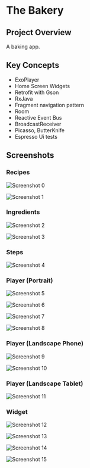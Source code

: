 # The Bakery

## Project Overview
A baking app.

## Key Concepts
- ExoPlayer
- Home Screen Widgets
- Retrofit with Gson
- RxJava
- Fragment navigation pattern
- Room
- Reactive Event Bus
- BroadcastReceiver
- Picasso, ButterKnife
- Espresso Ui tests

## Screenshots

### Recipes

![Screenshot 0](/screenshots/1.jpg)

![Screenshot 1](/screenshots/2.jpg)

### Ingredients

![Screenshot 2](/screenshots/3.jpg)

![Screenshot 3](/screenshots/4.jpg)

### Steps

![Screenshot 4](/screenshots/5.jpg)

### Player (Portrait)

![Screenshot 5](/screenshots/6.jpg)

![Screenshot 6](/screenshots/7.jpg)

![Screenshot 7](/screenshots/8.jpg)

![Screenshot 8](/screenshots/9.jpg)

### Player (Landscape Phone)

![Screenshot 9](/screenshots/10.jpg)

![Screenshot 10](/screenshots/11.jpg)

### Player (Landscape Tablet)

![Screenshot 11](/screenshots/12.PNG)

### Widget

![Screenshot 12](/screenshots/13.jpg)

![Screenshot 13](/screenshots/15.jpg)

![Screenshot 14](/screenshots/14.jpg)

![Screenshot 15](/screenshots/16.jpg)




